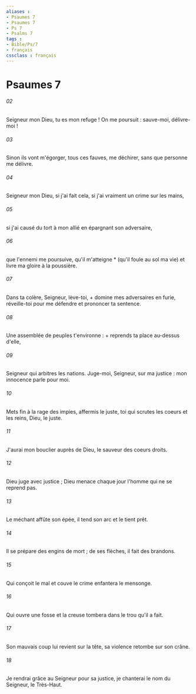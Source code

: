 ```yaml
---
aliases : 
- Psaumes 7
- Psaumes 7
- Ps 7
- Psalms 7
tags : 
- Bible/Ps/7
- français
cssclass : français
---
```


# Psaumes 7

###### 02
Seigneur mon Dieu, tu es mon refuge ! On me poursuit : sauve-moi, délivre-moi !
###### 03
Sinon ils vont m'égorger, tous ces fauves, me déchirer, sans que personne me délivre.
###### 04
Seigneur mon Dieu, si j'ai fait cela, si j'ai vraiment un crime sur les mains,
###### 05
si j'ai causé du tort à mon allié en épargnant son adversaire,
###### 06
que l'ennemi me poursuive, qu'il m'atteigne * (qu'il foule au sol ma vie) et livre ma gloire à la poussière.
###### 07
Dans ta colère, Seigneur, lève-toi, + domine mes adversaires en furie, réveille-toi pour me défendre et prononcer ta sentence.
###### 08
Une assemblée de peuples t'environne : + reprends ta place au-dessus d'elle,
###### 09
Seigneur qui arbitres les nations. Juge-moi, Seigneur, sur ma justice : mon innocence parle pour moi.
###### 10
Mets fin à la rage des impies, affermis le juste, toi qui scrutes les coeurs et les reins, Dieu, le juste.
###### 11
J'aurai mon bouclier auprès de Dieu, le sauveur des coeurs droits.
###### 12
Dieu juge avec justice ; Dieu menace chaque jour l'homme qui ne se reprend pas.
###### 13
Le méchant affûte son épée, il tend son arc et le tient prêt.
###### 14
Il se prépare des engins de mort ; de ses flèches, il fait des brandons.
###### 15
Qui conçoit le mal et couve le crime enfantera le mensonge.
###### 16
Qui ouvre une fosse et la creuse tombera dans le trou qu'il a fait.
###### 17
Son mauvais coup lui revient sur la tête, sa violence retombe sur son crâne.
###### 18
Je rendrai grâce au Seigneur pour sa justice, je chanterai le nom du Seigneur, le Très-Haut.

